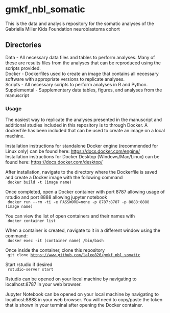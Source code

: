# gmkf_nbl_somatic

This is the data and analysis repository for the somatic analyses of the Gabriella Miller Kids Foundation neuroblastoma cohort

## Directories

Data - All necessary data files and tables to perform analyses. Many of these are results files from the analyses that can be reproduced using the scripts provided.  
Docker - Dockerfiles used to create an image that contains all necessary software with appropriate versions to replicate analyses.  
Scripts - All necessary scripts to perform analyses in R and Python.  
Supplemental - Supplementary data tables, figures, and analyses from the manuscript  


### Usage
The easiest way to replicate the analyses presented in the manuscript and additional studies included in this repository is to through Docker.  A dockerfile has been included that can be used to create an image on a local machine.  

Installation instructions for standalone Docker engine (recommended for Linux only) can be found here: https://docs.docker.com/engine/  
Installation instructions for Docker Desktop (Windows/Mac/Linux) can be found here: https://docs.docker.com/desktop/  

After installation, navigate to the directory where the Dockerfile is saved and create a Docker image with the following command  
 <code> docker build -t (image name) </code>  

Once completed, open a Docker container with port 8787 allowing usage of rstudio and port 8888 allowing jupyter notebook  
 <code> docker run --rm -ti -e PASSWORD=none -p 8787:8787 -p 8888:8888 (image name) </code>  

You can view the list of open containers and their names with  
 <code> docker container list </code>  

When a container is created, navigate to it in a different window using the command:  
 <code> docker exec -it (container name) /bin/bash </code>  

Once inside the container, clone this repository  
 <code> git clone https://www.github.com/lalee826/gmkf_nbl_somatic </code>  

Start rstudio if desired  
 <code> rstudio-server start </code>  

Rstudio can be opened on your local machine by navigating to localhost:8787 in your web browser.  

Jupyter Notebook can be opened on your local machine by navigating to localhost:8888 in your web browser. You will need to copy/paste the token that is shown in your terminal after opening the Docker container.  
